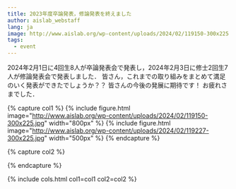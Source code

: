 ```yaml
---
title: 2023年度卒論発表，修論発表を終えました
author: aislab_webstaff
lang: ja
image: http://www.aislab.org/wp-content/uploads/2024/02/119150-300x225.jpg
tags:
  - event
---
```

2024年2月1日に4回生8人が卒論発表会で発表し，2024年2月3日に修士2回生7人が修論発表会で発表しました． 皆さん，これまでの取り組みをまとめて満足のいく発表ができたでしょうか？？ 皆さんの今後の発展に期待です！ お疲れさまでした．

{% capture col1 %}
{%
  include figure.html
  image="http://www.aislab.org/wp-content/uploads/2024/02/119150-300x225.jpg"
  width="800px"
%}
{%
  include figure.html
  image="http://www.aislab.org/wp-content/uploads/2024/02/119227-300x225.jpg"
  width="500px"
%}
{% endcapture %}

{% capture col2 %}

{% endcapture %}

{% include cols.html col1=col1 col2=col2 %}

